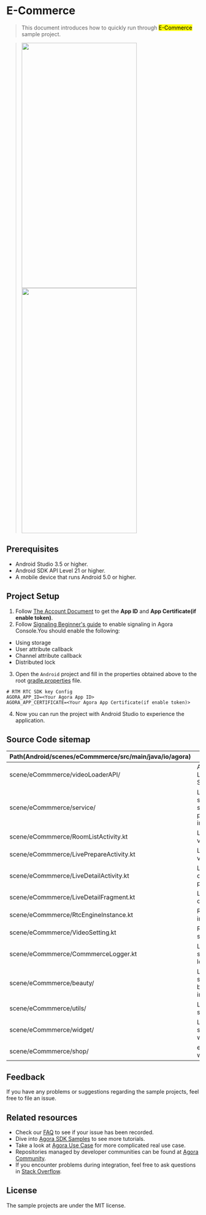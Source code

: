 # E-Commerce

> This document introduces how to quickly run through <mark>E-Commerce</mark> sample project.

> <img src="https://download.agora.io/demo/release/CommerceShot01.png" width="300" height="640" /><img src="https://download.agora.io/demo/release/CommerceShot02.png" width="300" height="640" />

## Prerequisites

- Android Studio 3.5 or higher.
- Android SDK API Level 21 or higher.
- A mobile device that runs Android 5.0 or higher.

## Project Setup

1. Follow [The Account Document](https://docs.agora.io/en/video-calling/reference/manage-agora-account) to get the **App ID** and **App Certificate(if enable token)**.
2. Follow [Signaling Beginner's guide](https://docs.agora.io/en/signaling/get-started/beginners-guide?platform=android) to enable signaling in Agora Console.You should enable the following:
* Using storage
* User attribute callback
* Channel attribute callback
* Distributed lock
3. Open the `Android` project and fill in the properties obtained above to the root [gradle.properties](../gradle.properties) file.

```
# RTM RTC SDK key Config
AGORA_APP_ID=<Your Agora App ID>
AGORA_APP_CERTIFICATE=<Your Agora App Certificate(if enable token)>
```

4. Now you can run the project with Android Studio to experience the application.

## Source Code sitemap

| Path(Android/scenes/eCommmerce/src/main/java/io/agora) | Description                                                                          |
|--------------------------------------------------|--------------------------------------------------------------------------------------|
| scene/eCommmerce/videoLoaderAPI/                       | Agora Video Loader Scenario API.                                                     |
| scene/eCommmerce/service/                              | Living streaming service protocol and implementation.                                     |
| scene/eCommmerce/RoomListActivity.kt                   | Living room list view.                                                               |
| scene/eCommmerce/LivePrepareActivity.kt                | Living prepare view.                                                                 |
| scene/eCommmerce/LiveDetailActivity.kt                 | Living room detail scroll page view.                                                 |
| scene/eCommmerce/LiveDetailFragment.kt                 | Living room detail view.                                                             |
| scene/eCommmerce/RtcEngineInstance.kt                  | RTC Engine initializing.                                                             |
| scene/eCommmerce/VideoSetting.kt                       | RTC video setting.                                                                   |
| scene/eCommmerce/CommmerceLogger.kt                    | Living streaming logger.                                                             |
| scene/eCommmerce/beauty/                               | Living streaming beauty implement.                                                   |
| scene/eCommmerce/utils/                                | Living streaming utils.                                                              |
| scene/eCommmerce/widget/                               | Living streaming UI widgets.                                                         |
| scene/eCommmerce/shop/                                 | eCommerce UI widgets.                                                                |

## Feedback

If you have any problems or suggestions regarding the sample projects, feel free to file an issue.

## Related resources

- Check our [FAQ](https://docs.agora.io/en/faq) to see if your issue has been recorded.
- Dive into [Agora SDK Samples](https://github.com/AgoraIO) to see more tutorials.
- Take a look at [Agora Use Case](https://github.com/AgoraIO-usecase) for more complicated real use case.
- Repositories managed by developer communities can be found at [Agora Community](https://github.com/AgoraIO-Community).
- If you encounter problems during integration, feel free to ask questions in [Stack Overflow](https://stackoverflow.com/questions/tagged/agora.io).

## License

The sample projects are under the MIT license.

